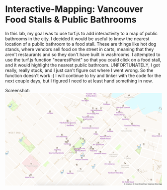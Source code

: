 # Interactive-Mapping: Vancouver Food Stalls & Public Bathrooms

In this lab, my goal was to use turf.js to add interactivity to a map of public bathrooms in the city. I decided it would be useful to know the nearest location of a public bathroom to a food stall. These are things like hot dog stands, where vendors sell food on the street in carts, meaning that they aren't restaurants and so they don't have built in washrooms. I attempted to use the turf.js function "nearestPoint" so that you could click on a food stall, and it would highlight the nearest public bathroom. UNFORTUNATELY, I got really, really stuck, and I just can't figure out where I went wrong. So the function doesn't work :( I will continue to try and tinker with the code for the next couple days, but I figured I need to at least hand something in now.

Screenshot: 
![alt text](https://github.com/nincompoopee/Interactive-Mapping/blob/master/Screen%20Shot%20bathroomsmap.png)

